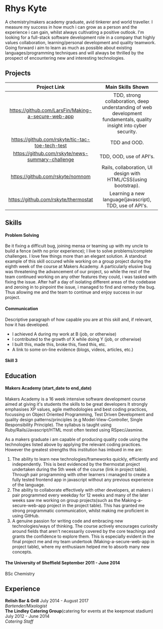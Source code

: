 # Rhys Kyte

A chemistry/makers academy graduate, avid tinkerer and world traveller. I measure my success in how much i can grow as a person and the experience i can gain, whilst always cultivating a positive outlook. I'm looking for a full-stack software development role in a company that highly values collaboration, learning/personal development and quality teamwork. Going forward i aim to learn as much as possible about existing languages/programming techniques and will always be thrilled by the prospect of encountering new and interesting technologies.

## Projects

 Project Link | Main Skills Shown
 :---:|:---:
 https://github.com/LarsFin/Making-a-secure-web-app | TDD, strong collaboration, deep understanding of web development fundamentals, quality insight into cyber security.
 https://github.com/rskyte/tic-tac-toe-tech-test | TDD and OOD.
 https://github.com/rskyte/news-summary-challenge | TDD, OOD, use of API's.
 https://github.com/rskyte/nomnom | Rails, collaboration, UI design with HTML/CSS(using bootstrap).
 https://github.com/rskyte/thermostat | Learning a new language(javascript), TDD, use of API's.
 
## Skills

#### Problem Solving

Be it fixing a difficult bug, joining mensa or teaming up with my uncle to build a fence (with no prior experience); I live to solve problems/complete challenges. I love few things more than an elegant solution. A standout example of this skill occured while working on a group project during the eighth week of the course at Makers Academy. A particularly elusive bug was threatening the advancement of our project, so while the rest of the team continued working on any other features they could, i was tasked with fixing the issue. After half a day of isolating different areas of the codebase and zeroing in to pinpoint the issue, i managed to find and remedy the bug. Thus allowing me and the team to continue and enjoy success in our project.

#### Communication



Descriptive paragraph of how capable you are at this skill and, if relevant, how it has developed.

- I achieved A during my work at B (job, or otherwise)
- I contributed to the growth of X while doing Y (job, or otherwise)
- I built this, made this, broke this, fixed this, etc.
- A link to some on-line evidence (blogs, videos, articles, etc.)

#### Skill 3

## Education

#### Makers Academy (start_date to end_date)

Makers Academy is a 16 week intensive software development course aimed at giving it's students the skills to be great developers
It strongly emphasises XP values, agile methodologies and best coding practices, focussing on Object Oriented Programming, Test Driven Development and quality design patterns/principles (e.g Model-View-Controller, Single Responsibility Principle). The syllabus is taught using Ruby/Rails/Javascript/HTML most often tested using RSpec/Jasmine.

As a makers graduate i am capable of producing quality code using the technologies listed above by applying the relevant coding practices. However the greatest strengths this institution has imbued in me are:
  1. The ability to learn new technologies/frameworks quickly, efficiently and independently. This is best evidenced by the thermostat project undertaken during the 5th week of the course (link in project table). Through pair programming with other learners i managed to create a fully tested frontend app in javascript without any previous experience of the language.
  2. The ability to collaborate effectively with other developers, at makers i pair programmed every weekday for 12 weeks and many of the later weeks saw me working on group projects(such as the Making-a-secure-web-app project in the project table). This has granted me strong programmatic communication, whilst making me proficient in using GitHub. 
  3. A genuine passion for writing code and embracing new technologies/ways of thinking. The course actively encourages curiosity around fields that aren't necessarily covered by the core teachings and grants the confidence to explore them. This is especially evident in the final project me and my team undertook (Making-a-secure-web-app in project table), where my enthusiasm helped me to absorb many new concepts.

#### The University of Sheffield September 2011 - June 2014

BSc Chemistry

## Experience

**Relish Bar & Grill** July 2014 - August 2017    
*Bartender/Mixologist*  
**The Lindley Catering Group**(catering for events at the keepmoat stadium) July 2012 - June 2014   
*Catering Staff*  
